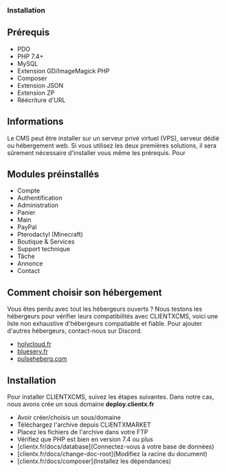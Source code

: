 ### Installation

## Prérequis

- PDO
- PHP 7.4+
- MySQL
- Extension GD/ImageMagick PHP
- Composer
- Extension JSON
- Extension ZP
- Réécriture d'URL

## Informations

Le CMS peut être installer sur un serveur privé virtuel (VPS), serveur dédié ou hébergement web. Si vous utilisez les deux premières solutions, il sera sûrement nécessaire d'installer vous même les prérequis.
Pour 

## Modules préinstallés
- Compte
- Authentification
- Administration
- Panier
- Main
- PayPal
- Pterodactyl (Minecraft)
- Boutique & Services
- Support technique
- Tâche
- Annonce
- Contact


## Comment choisir son hébergement

Vous êtes perdu avec tout les hébergeurs ouverts ? Nous testons les hébergeurs pour vérifier leurs compatibilités avec CLIENTXCMS, voici une liste non exhaustive d'hébergeurs compatiable et fiable. Pour ajouter d'autres hébergeurs, contact-nous sur Discord.

- [holycloud.fr](HolyCloud)
- [blueserv.fr](BlueServ)
- [pulseheberg.com](PulseHeberg)

## Installation

Pour installer CLIENTXCMS, suivez les étapes suivantes. Dans notre cas, nous avons crée un sous domaine **deploy.clientx.fr**
- Avoir créer/choisis un sous/domaine
- Téléchargez l'archive depuis CLIENTXMARKET
- Placez les fichiers de l'archive dans votre FTP
- Vérifiez que PHP est bien en version 7.4 ou plus
- [clientx.fr/docs/database](Connectez-vous à votre base de données)
- [clientx.fr/docs/change-doc-root](Modifiez la racine du document)
- [clientx.fr/docs/composer](Installez les dépendances)